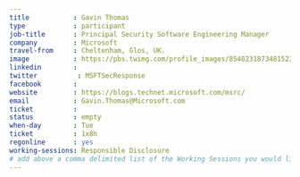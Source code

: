 ```yaml
---
title           : Gavin Thomas
type            : participant
job-title       : Principal Security Software Engineering Manager
company         : Microsoft
travel-from     : Cheltenham, Glos, UK.
image           : https://pbs.twimg.com/profile_images/854023187348152320/bIf80FIE_400x400.jpg
linkedin        : 
twitter          : MSFTSecResponse
facebook        :
website         : https://blogs.technet.microsoft.com/msrc/
email           : Gavin.Thomas@Microsoft.com
ticket          :
status          : empty
when-day        : Tue
ticket          : 1x8h
regonline       : yes
working-sessions: Responsible Disclosure
# add above a comma delimited list of the Working Sessions you would like to attend (use the session's title)
---
```

